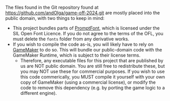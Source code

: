 The files found in the Git repository found at https://github.com/andOlga/game-off-2024.git are mostly placed into the public domain, with two things to keep in mind:

- This project bundles parts of [PromptFont](https://shinmera.github.io/promptfont/), which is licensed under the SIL Open Font Licence.
If you do not agree to the terms of the OFL, you must delete the `fonts` folder from any derivative works.
- If you wish to compile the code as-is, you will likely have to rely on [GameMaker](https://gamemaker.io) to do so. This will bundle our public-domain code with the GameMaker Runtime, which is subject to their license terms.
  - Therefore, any executable files for this project that are published by us are NOT public domain. You are still free to redistribute these, but you may NOT use these for commercial purposes. If you wish to use this code commerically, you MUST compile it yourself with your own copy of GameMaker (using a commercial license), or modify the code to remove this dependency (e.g. by porting the game logic to a different engine).

